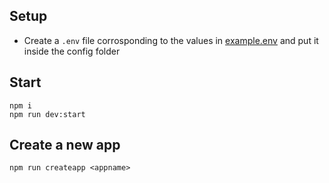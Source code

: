 ## Setup

- Create a `.env` file corrosponding to the values in [example.env](example.env) and put it inside the config folder

## Start

```
npm i
npm run dev:start
```

## Create a new app

```
npm run createapp <appname>
```

